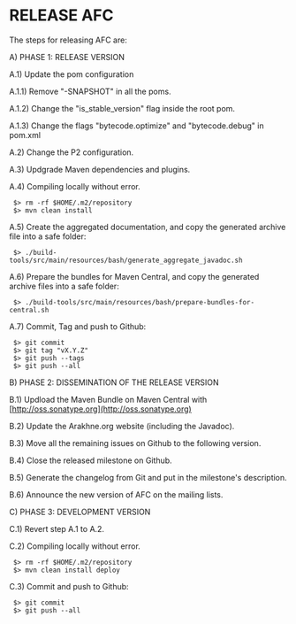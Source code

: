 
RELEASE AFC
===========

The steps for releasing AFC are:

A) PHASE 1: RELEASE VERSION

A.1) Update the pom configuration

A.1.1) Remove "-SNAPSHOT" in all the poms.

A.1.2) Change the "is_stable_version" flag inside the root pom.

A.1.3) Change the flags "bytecode.optimize" and "bytecode.debug" in pom.xml 

A.2) Change the P2 configuration. 

A.3) Updgrade Maven dependencies and plugins.

A.4) Compiling locally without error.

     $> rm -rf $HOME/.m2/repository
     $> mvn clean install

A.5) Create the aggregated documentation, and copy the generated archive file into a safe folder:

     $> ./build-tools/src/main/resources/bash/generate_aggregate_javadoc.sh

A.6) Prepare the bundles for Maven Central, and copy the generated archive files into a safe folder:

     $> ./build-tools/src/main/resources/bash/prepare-bundles-for-central.sh

A.7) Commit, Tag and push to Github:

     $> git commit
     $> git tag "vX.Y.Z"
     $> git push --tags
     $> git push --all

B) PHASE 2: DISSEMINATION OF THE RELEASE VERSION

B.1) Updload the Maven Bundle on Maven Central with
     [http://oss.sonatype.org](http://oss.sonatype.org)

B.2) Update the  Arakhne.org website (including the Javadoc).

B.3) Move all the remaining issues on Github to the following version.

B.4) Close the released milestone on Github.

B.5) Generate the changelog from Git and put in the milestone's description.

B.6) Announce the new version of AFC on the mailing lists.

C) PHASE 3: DEVELOPMENT VERSION

C.1) Revert step A.1 to A.2.

C.2) Compiling locally without error.

     $> rm -rf $HOME/.m2/repository
     $> mvn clean install deploy

C.3) Commit and push to Github:

     $> git commit
     $> git push --all



